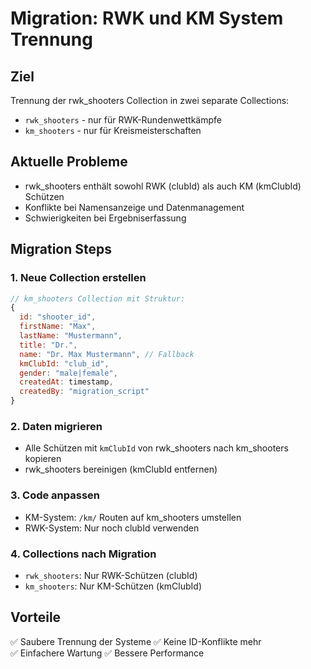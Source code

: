 # Migration: RWK und KM System Trennung

## Ziel
Trennung der rwk_shooters Collection in zwei separate Collections:
- `rwk_shooters` - nur für RWK-Rundenwettkämpfe
- `km_shooters` - nur für Kreismeisterschaften

## Aktuelle Probleme
- rwk_shooters enthält sowohl RWK (clubId) als auch KM (kmClubId) Schützen
- Konflikte bei Namensanzeige und Datenmanagement
- Schwierigkeiten bei Ergebniserfassung

## Migration Steps

### 1. Neue Collection erstellen
```javascript
// km_shooters Collection mit Struktur:
{
  id: "shooter_id",
  firstName: "Max",
  lastName: "Mustermann", 
  title: "Dr.",
  name: "Dr. Max Mustermann", // Fallback
  kmClubId: "club_id",
  gender: "male|female",
  createdAt: timestamp,
  createdBy: "migration_script"
}
```

### 2. Daten migrieren
- Alle Schützen mit `kmClubId` von rwk_shooters nach km_shooters kopieren
- rwk_shooters bereinigen (kmClubId entfernen)

### 3. Code anpassen
- KM-System: `/km/` Routen auf km_shooters umstellen
- RWK-System: Nur noch clubId verwenden

### 4. Collections nach Migration
- `rwk_shooters`: Nur RWK-Schützen (clubId)
- `km_shooters`: Nur KM-Schützen (kmClubId)

## Vorteile
✅ Saubere Trennung der Systeme
✅ Keine ID-Konflikte mehr  
✅ Einfachere Wartung
✅ Bessere Performance